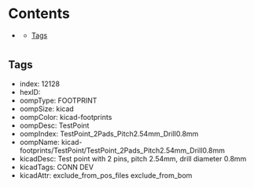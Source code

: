 



Contents
========

* [](#)
	* [Tags](#tags)

# 

## Tags

- index: 12128
- hexID: 
- oompType: FOOTPRINT
- oompSize: kicad
- oompColor: kicad-footprints
- oompDesc: TestPoint
- oompIndex: TestPoint_2Pads_Pitch2.54mm_Drill0.8mm
- oompName: kicad-footprints/TestPoint/TestPoint_2Pads_Pitch2.54mm_Drill0.8mm
- kicadDesc: Test point with 2 pins, pitch 2.54mm, drill diameter 0.8mm
- kicadTags: CONN DEV
- kicadAttr: exclude_from_pos_files exclude_from_bom
